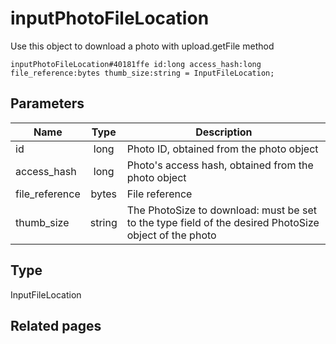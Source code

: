 # inputPhotoFileLocation
Use this object to download a photo with upload.getFile method

```
inputPhotoFileLocation#40181ffe id:long access_hash:long file_reference:bytes thumb_size:string = InputFileLocation;
```

## Parameters
| Name | Type | Description |
| ---- | :----: | ----------- |
| id | long | Photo ID, obtained from the photo object |
| access_hash | long | Photo's access hash, obtained from the photo object |
| file_reference | bytes | File reference |
| thumb_size | string | The PhotoSize to download: must be set to the type field of the desired PhotoSize object of the photo |


## Type
InputFileLocation

## Related pages
